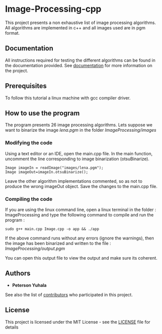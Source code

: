 # Image-Processing-cpp
This project presents a non exhaustive list of image processing algorithms. All algorithms are implemented in c++ and all images used are in pgm format.

## Documentation

All instructions required for testing the different algorithms can be found in the documentation provided. See [documentation](image-processing-doc.pdf) for more information on the project.

## Prerequisites

To follow this tutorial a linux machine with gcc compiler driver. 

## How to use the program
The program presents 26 image processing algorithms. Lets suppose we want to binarize the image _lena.pgm_ in the folder _ImageProcessing/images_

### Modifying the code
Using a text editor or an IDE, open the main.cpp file. In the main function, uncomment
the line corresponding to image binarization (otsuBinarize). 

```
Image imageIn = readImage("images/lena.pgm");
Image imageOut=imageIn.otsuBinarize();

```
Leave the other algorithm implementations commented, so as not to produce the
wrong imageOut object. Save the changes to the main.cpp file.

### Compiling the code
If you are using the linux command line, open a linux terminal in the folder : ImageProcessing
and type the following command to compile and run the program :

```
sudo g++ main.cpp Image.cpp -o app && ./app

```
If the above command runs without any errors (ignore the warnings), then the image
has been binarized and written to the file :
_ImageProcessing/output.pgm_

You can open this output file to view the output and make sure its coherent.


## Authors

* **Peterson Yuhala** 

See also the list of [contributors](https://github.com/your/project/contributors) who participated in this project.

## License

This project is licensed under the MIT License - see the [LICENSE](LICENSE) file for details


